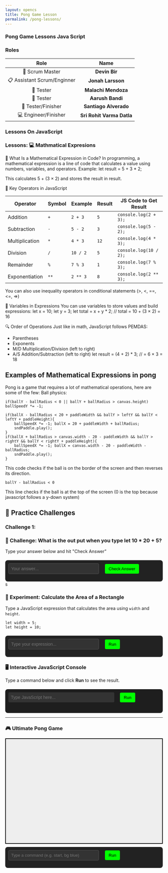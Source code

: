```yaml
---
layout: opencs
title: Pong Game Lesson
permalink: /pong-lessons/
---
```



### Pong Game Lessons Java Script


### Roles

| Role            | Name                 |
|:---------------:|:--------------------:|
| 🧭 Scrum Master | **Devin Bir**        | 
| 📋 Assistant Scrum/Enginner | **Jonah Larsson**   |
| 🧪 Tester | **Malachi Mendoza**         |
| 🧪 Tester | **Aarush Bandi**         |
| 🏁 Tester/Finisher    | **Santiago Alverado**         | 
| 💻 Engineer/Finisher   | **Sri Rohit Varma Datla**         | 

### **Lessons On JavaScript**

### Lessons: 💻 Mathmatical Expresions

📌 What Is a Mathematical Expression in Code?
In programming, a mathematical expression is a line of code that calculates a value using numbers, variables, and operators.
Example:
let result = 5 + 3 * 2;


This calculates 5 + (3 × 2) and stores the result in result.

🧩 Key Operators in JavaScript

| Operator         | Symbol | Example     | Result | JS Code to Get Result       |
|------------------|--------|-------------|--------|-----------------------------|
| Addition         | `+`    | `2 + 3`     | `5`    | `console.log(2 + 3);`       |
| Subtraction      | `-`    | `5 - 2`     | `3`    | `console.log(5 - 2);`       |
| Multiplication   | `*`    | `4 * 3`     | `12`   | `console.log(4 * 3);`       |
| Division         | `/`    | `10 / 2`    | `5`    | `console.log(10 / 2);`      |
| Remainder        | `%` | `7 % 3`     | `1`    | `console.log(7 % 3);`       |
| Exponentiation   | `**`   | `2 ** 3`    | `8`    | `console.log(2 ** 3);`      |

You can also use inequality operators in conditional statements (>, <, ==, <=, =>)



🧠 Variables in Expressions
You can use variables to store values and build expressions:
let x = 10;
let y = 3;
let total = x + y * 2; // total = 10 + (3 × 2) = 16


🔍 Order of Operations
Just like in math, JavaScript follows PEMDAS:
- Parentheses
- Exponents
- M/D Multiplication/Division (left to right)
- A/S Addition/Subtraction (left to right)
let result = (4 + 2) * 3; // = 6 × 3 = 18

## Examples of Mathematical Expressions in pong
Pong is a game that requires a lot of mathematical operations, here are some of the few:
Ball physics:
```
if(ballY - ballRadius < 0 || ballY + ballRadius > canvas.height) ballSpeedY *= -1;

if(ballX - ballRadius < 20 + paddleWidth && ballY > leftY && ballY < leftY + paddleHeight){
	ballSpeedX *= -1; ballX = 20 + paddleWidth + ballRadius;
	sndPaddle.play();
}
if(ballX + ballRadius > canvas.width - 20 - paddleWidth && ballY > rightY && ballY < rightY + paddleHeight){
	ballSpeedX *= -1; ballX = canvas.width - 20 - paddleWidth - ballRadius;
	sndPaddle.play();
}
```
This code checks if the ball is on the border of the screen and then reverses its direction.

``` 
ballY - ballRadius < 0
```
This line checks if the ball is at the top of the screen (0 is the top because javascript follows a y-down system)


## 🧪 Practice Challenges

### Challenge 1:

<!-- 🎉 Answer Console with Confetti -->
<h3>🎯 Challenge: What is the out put when you type let 10 * 20 + 5?</h3>
<p>Type your answer below and hit "Check Answer"</p>

<div id="answer-console">
  <input type="text" id="user-answer" placeholder="Your answer..." />
  <button onclick="checkAnswer()">Check Answer</button>
  <p id="feedback"></p>
  <canvas id="confetti-canvas"></canvas>
</div>s

<style>
  #answer-console {
    margin-top: 20px;
    padding: 10px;
    background: #222;
    color: #fff;
    font-family: monospace;
    border-radius: 8px;
    position: relative;
  }
  #user-answer {
    width: 60%;
    padding: 8px;
    font-size: 1em;
    background: #333;
    color: #fff;
    border: 1px solid #555;
    border-radius: 4px;
  }
  button {
    padding: 8px 12px;
    margin-left: 10px;
    background: #0f0;
    color: #000;
    border: none;
    border-radius: 4px;
    cursor: pointer;
  }
  #feedback {
    margin-top: 10px;
    font-weight: bold;
  }
  #confetti-canvas {
    position: absolute;
    top: 0;
    left: 0;
    pointer-events: none;
    width: 100%;
    height: 100%;
  }
</style>

<script src="https://cdn.jsdelivr.net/npm/canvas-confetti@1.6.0/dist/confetti.browser.min.js"></script>
<script>
  function checkAnswer() {
    const input = document.getElementById("user-answer").value.trim();
    const feedback = document.getElementById("feedback");
    const correctAnswer = "205";

    if (input === correctAnswer) {
      feedback.textContent = "✅ Correct! You nailed it!";
      feedback.style.color = "#0f0";
      confetti({
        particleCount: 200,
        spread: 95,
        origin: { y: 0.6 }
      });
    } else {
      feedback.textContent = "❌ Try again!";
      feedback.style.color = "#f00";
    }
  }
</script>

<h3>🧪 Experiment: Calculate the Area of a Rectangle</h3>
<p>Type a JavaScript expression that calculates the area using <code>width</code> and <code>height</code>.</p>

<pre><code>let width = 5;
let height = 10;
</code></pre>

<div id="experiment-console">
  <input type="text" id="experiment-input" placeholder="Type your expression..." />
  <button onclick="runExperiment()">Run</button>
  <p id="experiment-feedback"></p>
  <canvas id="experiment-confetti"></canvas>
</div>

<script src="https://cdn.jsdelivr.net/npm/canvas-confetti@1.6.0/dist/confetti.browser.min.js"></script>
<script>
  function runExperiment() {
    const input = document.getElementById("experiment-input").value.trim();
    const feedback = document.getElementById("experiment-feedback");

    try {
      let width = 5;
      let height = 10;
      let result = eval(input);

      if (result === width * height) {
        feedback.textContent = `✅ Correct! Area is ${result}.`;
        feedback.style.color = "#0f0";
        confetti({
          particleCount: 150,
          spread: 70,
          origin: { y: 0.6 }
        });
      } else {
        feedback.textContent = `❌ Hmm... That gives ${result}. Try again!`;
        feedback.style.color = "#f00";
      }
    } catch (err) {
      feedback.textContent = `⚠️ Error: ${err.message}`;
      feedback.style.color = "#ff0";
    }
  }
</script>

<style>
  #experiment-console {
    margin-top: 20px;
    padding: 10px;
    background: #222;
    color: #fff;
    font-family: monospace;
    border-radius: 8px;
    position: relative;
  }
  #experiment-input {
    width: 60%;
    padding: 8px;
    font-size: 1em;
    background: #333;
    color: #fff;
    border: 1px solid #555;
    border-radius: 4px;
  }
  button {
    padding: 8px 12px;
    margin-left: 10px;
    background: #0f0;
    color: #000;
    border: none;
    border-radius: 4px;
    cursor: pointer;
  }
  #experiment-feedback {
    margin-top: 10px;
    font-weight: bold;
  }
  #experiment-confetti {
    position: absolute;
    top: 0;
    left: 0;
    pointer-events: none;
    width: 100%;
    height: 100%;
  }
</style>

### 🖥️ Interactive JavaScript Console

Type a command below and click **Run** to see the result.

<div id="console-container">
  <input type="text" id="console-input" placeholder="Type JavaScript here..." />
  <button onclick="runCommand()">Run</button>
  <pre id="console-output"></pre>
</div>

<style>
  #console-container {
    margin-top: 20px;
    padding: 10px;
    background: #1e1e1e;
    color: #eee;
    font-family: monospace;
    border-radius: 8px;
  }
  #console-input {
    width: 70%;
    padding: 8px;
    font-size: 1em;
    background: #333;
    color: #fff;
    border: none;
    border-radius: 4px;
  }
  button {
    padding: 8px 12px;
    margin-left: 10px;
    background: #007acc;
    color: white;
    border: none;
    border-radius: 4px;
    cursor: pointer;
  }
  #console-output {
    margin-top: 10px;
    white-space: pre-wrap;
  }
</style>

<script>
  function runCommand() {
    const input = document.getElementById("console-input").value;
    const output = document.getElementById("console-output");
    try {
      const result = eval(input);
      output.textContent = `> ${input}\n${result}`;
    } catch (err) {
      output.textContent = `> ${input}\nError: ${err.message}`;
    }
  }
</script>

---

<h3>🎮 Ultimate Pong Game</h3>
<canvas id="pongCanvas" width="600" height="400"></canvas>

<div id="pong-console">
  <input type="text" id="pong-input" placeholder="Type a command (e.g. start, bg blue)" />
  <button onclick="runPongCommand()">Run</button>
  <p id="pong-feedback"></p>
</div>

<style>
  #pongCanvas {
    border: 2px solid #000;
    background: #eee;
    display: block;
    margin-bottom: 10px;
  }
  #pong-console {
    font-family: monospace;
    background: #222;
    color: #fff;
    padding: 10px;
    border-radius: 8px;
  }
  #pong-input {
    width: 60%;
    padding: 8px;
    background: #333;
    color: #fff;
    border: 1px solid #555;
    border-radius: 4px;
  }
  button {
    padding: 8px 12px;
    margin-left: 10px;
    background: #0f0;
    color: #000;
    border: none;
    border-radius: 4px;
    cursor: pointer;
  }
</style>

<script>
  const canvas = document.getElementById("pongCanvas");
  const ctx = canvas.getContext("2d");
  const feedback = document.getElementById("pong-feedback");

  let ball, paddle1, paddle2, bgColor, animationId;
  let gameRunning = false;

  function initGame() {
    ball = { x: 300, y: 200, dx: 2, dy: 2, radius: 10, color: "red" };
    paddle1 = { x: 50, y: 160, width: 10, height: 80, color: "black", dy: 0 };
    paddle2 = { x: 540, y: 160, width: 10, height: 80, color: "black", dy: 0 };
    bgColor = "#eee";
  }

  function draw() {
    ctx.fillStyle = bgColor;
    ctx.fillRect(0, 0, canvas.width, canvas.height);

    ctx.fillStyle = paddle1.color;
    ctx.fillRect(paddle1.x, paddle1.y, paddle1.width, paddle1.height);

    ctx.fillStyle = paddle2.color;
    ctx.fillRect(paddle2.x, paddle2.y, paddle2.width, paddle2.height);

    ctx.beginPath();
    ctx.arc(ball.x, ball.y, ball.radius, 0, Math.PI * 2);
    ctx.fillStyle = ball.color;
    ctx.fill();
    ctx.closePath();

    if (gameRunning) {
      ball.x += ball.dx;
      ball.y += ball.dy;

      paddle1.y += paddle1.dy;
      paddle2.y += paddle2.dy;

      // Wall collision
      if (ball.y + ball.radius > canvas.height || ball.y - ball.radius < 0) ball.dy *= -1;

      // Paddle boundaries
      paddle1.y = Math.max(0, Math.min(canvas.height - paddle1.height, paddle1.y));
      paddle2.y = Math.max(0, Math.min(canvas.height - paddle2.height, paddle2.y));

      // Paddle1 collision
      if (
        ball.x - ball.radius <= paddle1.x + paddle1.width &&
        ball.x - ball.radius >= paddle1.x &&
        ball.y >= paddle1.y &&
        ball.y <= paddle1.y + paddle1.height
      ) {
        ball.dx = Math.abs(ball.dx);
      }

      // Paddle2 collision
      if (
        ball.x + ball.radius >= paddle2.x &&
        ball.x + ball.radius <= paddle2.x + paddle2.width &&
        ball.y >= paddle2.y &&
        ball.y <= paddle2.y + paddle2.height
      ) {
        ball.dx = -Math.abs(ball.dx);
      }

      // Wall bounce
      if (ball.x + ball.radius > canvas.width || ball.x - ball.radius < 0) {
        ball.dx *= -1;
      }
    }

    animationId = requestAnimationFrame(draw);
  }

  function runPongCommand() {
    const input = document.getElementById("pong-input").value.trim().toLowerCase();
    const parts = input.split(" ");
    const cmd = parts[0];
    const val = parts.slice(1).join(" ");

    if (cmd === "start") {
      gameRunning = true;
      feedback.textContent = "▶️ Game started!";
    } else if (cmd === "stop") {
      gameRunning = false;
      feedback.textContent = "⏸️ Game paused!";
    } else if (cmd === "restart") {
      cancelAnimationFrame(animationId);
      initGame();
      draw();
      feedback.textContent = "🔁 Game restarted!";
    } else if (cmd === "bg") {
      bgColor = val;
      feedback.textContent = `✅ Background changed to ${val}`;
    } else if (cmd === "ball") {
      ball.color = val;
      feedback.textContent = `✅ Ball color changed to ${val}`;
    } else if (cmd === "paddle1") {
      paddle1.color = val;
      feedback.textContent = `✅ Paddle 1 color changed to ${val}`;
    } else if (cmd === "paddle2") {
      paddle2.color = val;
      feedback.textContent = `✅ Paddle 2 color changed to ${val}`;
    } else if (cmd === "speed") {
      const speed = parseFloat(val);
      if (!isNaN(speed)) {
        ball.dx = speed;
        ball.dy = speed;
        feedback.textContent = `✅ Ball speed set to ${speed}`;
      } else {
        feedback.textContent = `❌ Invalid speed`;
      }
    } else if (cmd === "size") {
      const size = parseInt(val);
      if (!isNaN(size)) {
        paddle1.height = size;
        paddle2.height = size;
        feedback.textContent = `✅ Paddle height set to ${size}`;
      } else {
        feedback.textContent = `❌ Invalid size`;
      }
    } else {
      feedback.textContent = `❌ Unknown command`;
    }
  }

  document.addEventListener("keydown", (e) => {
    if (e.key === "w") paddle1.dy = -4;
    if (e.key === "s") paddle1.dy = 4;
    if (e.key === "u") paddle2.dy = -4;
    if (e.key === "j") paddle2.dy = 4;
  });

  document.addEventListener("keyup", (e) => {
    if (["w", "s"].includes(e.key)) paddle1.dy = 0;
    if (["u", "j"].includes(e.key)) paddle2.dy = 0;
  });

  initGame();
  draw();
</script>
